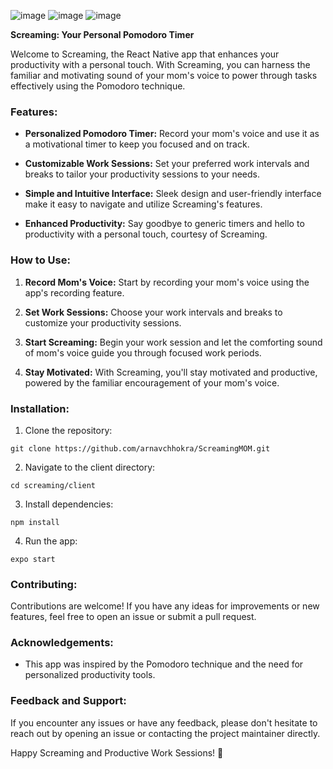 ![image](https://github.com/arnavchhokra/ScreamingMOM/assets/64744694/219d3372-50f2-4a59-97b7-a63374cd1cab)
![image](https://github.com/arnavchhokra/ScreamingMOM/assets/64744694/f0c212ea-2b5a-4371-98b0-15396a822b22)
![image](https://github.com/arnavchhokra/ScreamingMOM/assets/64744694/ff61ce11-ae8e-4dd6-a446-5bc18a7c6f62)







**Screaming: Your Personal Pomodoro Timer**

Welcome to Screaming, the React Native app that enhances your productivity with a personal touch. With Screaming, you can harness the familiar and motivating sound of your mom's voice to power through tasks effectively using the Pomodoro technique.

### Features:

- **Personalized Pomodoro Timer:** Record your mom's voice and use it as a motivational timer to keep you focused and on track.
  
- **Customizable Work Sessions:** Set your preferred work intervals and breaks to tailor your productivity sessions to your needs.
  
- **Simple and Intuitive Interface:** Sleek design and user-friendly interface make it easy to navigate and utilize Screaming's features.
  
- **Enhanced Productivity:** Say goodbye to generic timers and hello to productivity with a personal touch, courtesy of Screaming.
  
### How to Use:

1. **Record Mom's Voice:** Start by recording your mom's voice using the app's recording feature.
  
2. **Set Work Sessions:** Choose your work intervals and breaks to customize your productivity sessions.
  
3. **Start Screaming:** Begin your work session and let the comforting sound of mom's voice guide you through focused work periods.
  
4. **Stay Motivated:** With Screaming, you'll stay motivated and productive, powered by the familiar encouragement of your mom's voice.

### Installation:

1. Clone the repository:

```
git clone https://github.com/arnavchhokra/ScreamingMOM.git
```

2. Navigate to the client directory:

```
cd screaming/client
```

3. Install dependencies:

```
npm install
```

4. Run the app:

```
expo start
```

### Contributing:

Contributions are welcome! If you have any ideas for improvements or new features, feel free to open an issue or submit a pull request.

### Acknowledgements:

- This app was inspired by the Pomodoro technique and the need for personalized productivity tools.
  
### Feedback and Support:

If you encounter any issues or have any feedback, please don't hesitate to reach out by opening an issue or contacting the project maintainer directly.

Happy Screaming and Productive Work Sessions! 🚀
